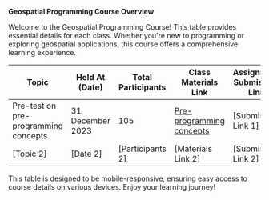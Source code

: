 
**Geospatial Programming Course Overview**

Welcome to the Geospatial Programming Course! This table provides essential details for each class. Whether you're new to programming or exploring geospatial applications, this course offers a comprehensive learning experience.

| Topic                                | Held At (Date)      | Total Participants | Class Materials Link                                  | Assignment Submission Link | Class Language |
| ------------------------------------ | -------------------- | ------------------- | ------------------------------------------------------ | -------------------------- | --------------- |
| Pre-test on pre-programming concepts | 31 December 2023    | 105                 | [Pre-programming concepts](https://ramiz-moktader.github.io/testing-mkdocs/pre-prog-basic/)          | [Submission Link 1]       | English         |
| [Topic 2]                            | [Date 2]             | [Participants 2]    | [Materials Link 2]                                    | [Submission Link 2]       | [Language 2]     |

This table is designed to be mobile-responsive, ensuring easy access to course details on various devices. Enjoy your learning journey!